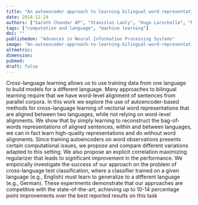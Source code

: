 ```yaml
---
title: "An autoencoder approach to learning bilingual word representations"
date: 2014-12-24
authors: ["Sarath Chandar AP", "Stanislas Lauly", "Hugo Larochelle", "Mitesh Khapra", "Balaraman Ravindran", "Vikas C Raykar", "Amrita Saha"]
tags: ["computation and language", "machine learning"]
doi: ""
publishedon: "Advances in Neural Information Processing Systems"
image: "An-autoencoder-approach-to-learning-bilingual-word-representations.png"
altmetric: 
dimension:
pubmed: 
draft: false
---
```

Cross-language learning allows us to use training data from one language to build models for a different language. Many approaches to bilingual learning require that we have word-level alignment of sentences from parallel corpora. In this work we explore the use of autoencoder-based methods for cross-language learning of vectorial word representations that are aligned between two languages, while not relying on word-level alignments. We show that by simply learning to reconstruct the bag-of-words representations of aligned sentences, within and between languages, we can in fact learn high-quality representations and do without word alignments. Since training autoencoders on word observations presents certain computational issues, we propose and compare different variations adapted to this setting. We also propose an explicit correlation maximizing regularizer that leads to significant improvement in the performance. We empirically investigate the success of our approach on the problem of cross-language test classification, where a classifier trained on a given language (e.g., English) must learn to generalize to a different language (e.g., German). These experiments demonstrate that our approaches are competitive with the state-of-the-art, achieving up to 10-14 percentage point improvements over the best reported results on this task